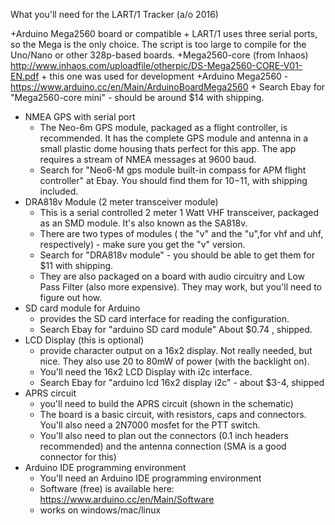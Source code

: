 What you'll need for the LART/1 Tracker (a/o 2016) 

+Arduino Mega2560 board or compatible
    + LART/1 uses three serial ports, so the Mega is the only choice. The script is too large to compile for the Uno/Nano or other 328p-based boards. 
    +Mega2560-core (from Inhaos)  http://www.inhaos.com/uploadfile/otherpic/DS-Mega2560-CORE-V01-EN.pdf
        + this one was used for development
    +Arduino Mega2560 - https://www.arduino.cc/en/Main/ArduinoBoardMega2560 
    + Search Ebay for "Mega2560-core mini" - should be around $14 with shipping. 
+ NMEA GPS with serial port
    + The Neo-6m GPS module, packaged as a flight controller,  is recommended. It has the complete GPS module and  antenna in a small plastic dome housing thats perfect for this app. The app requires a stream of NMEA messages at 9600 baud. 
    + Search for "Neo6-M gps module built-in compass for APM flight controller" at Ebay.  You should find them for $10-$11, with shipping included.  
+ DRA818v Module (2 meter transceiver module)  
    + This is a serial controlled 2 meter 1 Watt VHF transceiver, packaged as an SMD module.  It's also known as the SA818v. 
    + There are two types of modules ( the "v" and the "u",for vhf and uhf, respectively) - make sure you get the "v" version.
    + Search for "DRA818v module" - you should be able to get them for $11 with shipping. 
    + They are also packaged on a board with audio circuitry and Low Pass Filter (also more expensive).  They may work, but you'll need to figure out how.
+ SD card module for Arduino
    + provides the SD card interface for reading the configuration.  
    + Search Ebay for "arduino SD card module"  About $0.74 , shipped.
+ LCD Display (this is optional)
    + provide character output on a 16x2 display.  Not really needed, but nice. They also use 20 to 80mW of power (with the backlight on).
    + You'll need the 16x2 LCD Display with i2c interface. 
    + Search Ebay for "arduino lcd 16x2  display i2c" - about $3-4, shipped
+ APRS circuit
    + you'll need to build the APRS circuit (shown in the schematic)
    + The board is a basic circuit, with resistors, caps and connectors. You'll also need a 2N7000 mosfet for the PTT switch.
    + You'll also need to plan out the connectors (0.1 inch headers recommended) and the antenna connection (SMA is a good connector for this)
+ Arduino IDE programming environment
    + You'll need an Arduino IDE programming environment 
    + Software (free) is available here: https://www.arduino.cc/en/Main/Software
    + works on windows/mac/linux

